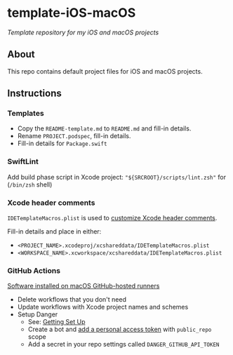 # template-iOS-macOS

*Template repository for my iOS and macOS projects*

## About

This repo contains default project files for iOS and macOS projects.

## Instructions

### Templates

- Copy the `README-template.md` to `README.md` and fill-in details.
- Rename `PROJECT.podspec`, fill-in details.
- Fill-in details for `Package.swift`

### SwiftLint

Add build phase script in Xcode project: `"${SRCROOT}/scripts/lint.zsh"` for (`/bin/zsh` shell)

### Xcode header comments

`IDETemplateMacros.plist` is used to [customize Xcode header comments](https://oleb.net/blog/2017/07/xcode-9-text-macros/).

Fill-in details and place in either:
- `<PROJECT_NAME>.xcodeproj/xcshareddata/IDETemplateMacros.plist`
- `<WORKSPACE_NAME>.xcworkspace/xcshareddata/IDETemplateMacros.plist`

### GitHub Actions

[Software installed on macOS GitHub-hosted runners](https://github.com/actions/virtual-environments/tree/main/images/macos)

- Delete workflows that you don't need
- Update workflows with Xcode project names and schemes
- Setup Danger
    - See: [Getting Set Up](https://danger.systems/guides/getting_started.html)
    - Create a bot and [add a personal access token](https://github.com/settings/tokens/new) with `public_repo` scope
    - Add a secret in your repo settings called `DANGER_GITHUB_API_TOKEN`
